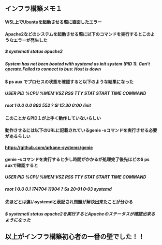 ## インフラ構築メモ１
#### WSL上でUbuntuを起動させる際に直面したエラー
#### Apache2などのシステムを起動させる際に以下のコマンドを実行するとこのようなエラーが発生した
##### $ systemctl status apache2
##### System has not been booted with systemd as init system (PID 1). Can't operate.Failed to connect to bus: Host is down

#### $ ps aux でプロセスの状態を確認すると以下のような結果になった
##### USER       PID %CPU %MEM    VSZ   RSS TTY      STAT START   TIME COMMAND
##### root       1    0.0    0.0    892  552 ?        Sl   15:30   0:00 /init
#### このことからPID１が上手く動作していないらしい
#### 動作させるには以下のURLに記載されているgenie -sコマンドを実行させる必要があるらしい
#### https://github.com/arkane-systems/genie
#### genie ｰsコマンドを実行すると少し時間がかかるが処理完了後先ほどの$ ps auxで確認すると
##### USER         PID %CPU %MEM    VSZ   RSS TTY      STAT START   TIME COMMAND
##### root           1  0.0  0.1 174704 11904 ?        Ss   20:01   0:03 systemd
#### 先ほどとは違いsystemdと表記され問題が解決出来たことが分かる
##### $ systemctl status apache2を実行するとApacheのステータスが確認出来るようになった
## 以上がインフラ構築初心者の一番の壁でした！！
